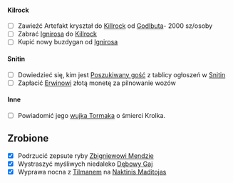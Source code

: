 #### Kilrock
- [ ] Zawieźć Artefakt kryształ do [Killrock](./lokacje/Killrock.md) od [Godlbuta](./NPC/Goldbut.md)- 2000 sz/osoby
- [ ] Zabrać [Ignirosa](./NPC/Igniros.md) do [Killrock](./lokacje/Killrock.md)
- [ ] Kupić nowy buzdygan od [Ignirosa](./NPC/Igniros.md)
#### Snitin
- [ ] Dowiedzieć się, kim jest [Poszukiwany gość](./NPC/Poszukiwany%20go%C5%9B%C4%87.md) z tablicy ogłoszeń w [Snitin](./lokacje/Snitin.md)
- [ ] Zapłacić [Erwinowi](./NPC/Erwin.md) złotą monetę za pilnowanie wozów
#### Inne
- [ ] Powiadomić jego [wujka Tormaka](./NPC/wujek%20Tormak.md) o śmierci Krolka.


## Zrobione
- [x] Podrzucić zepsute ryby [Zbigniewowi Mendzie](./NPC/Zbigniew%20Menda.md)
- [x] Wystraszyć myśliwych niedaleko [Dębowy Gaj](./lokacje/D%C4%99bowy%20Gaj.md)
- [x] Wyprawa nocna z [Tilmanem](./NPC/Tilman.md) na [Naktinis Maditojas](./Potwory/Naktinis%20Maditojas.md)